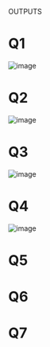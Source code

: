 OUTPUTS

# Q1
![image](https://github.com/user-attachments/assets/723b68dd-1c77-4198-a4a0-b17510aa837d)


# Q2
![image](https://github.com/user-attachments/assets/a498730e-d498-4ced-b9ff-09cf718eb030)


# Q3
![image](https://github.com/user-attachments/assets/e0c4fe64-79d8-4bda-a177-156e9a1f4e99)



# Q4
![image](https://github.com/user-attachments/assets/ffbbbd0f-31ca-4431-bdd6-dae48a3a0737)




# Q5



# Q6




# Q7

